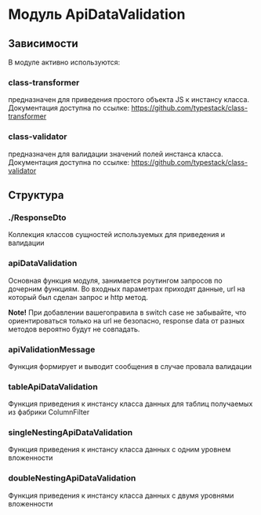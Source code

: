 # Модуль ApiDataValidation

## Зависимости
В модуле активно используются:

### class-transformer
предназначен для приведения простого объекта JS к инстансу класса. Документация доступна по ссылке: https://github.com/typestack/class-transformer

### class-validator 
предназначен для валидации значений полей инстанса класса. Документация доступна по ссылке: https://github.com/typestack/class-validator

## Структура

### ./ResponseDto 
Коллекция классов сущностей используемых для приведения и валидации 

### apiDataValidation 
Основная функция модуля, занимается роутингом запросов по дочерним функциям.
Во входных параметрах приходят данные, url на который был сделан запрос и http метод. 

**Note!** При добавлении вашегоправила в switch case не забывайте, что ориентироваться только на url не безопасно, response data от разных методов вероятно будут не совпадать.   

### apiValidationMessage
Функция формирует и выводит сообщения в случае провала валидации

### tableApiDataValidation
Функция приведения к инстансу класса данных для таблиц получаемых из фабрики ColumnFilter

### singleNestingApiDataValidation
Функция приведения к инстансу класса данных c одним уровнем вложенности

### doubleNestingApiDataValidation
Функция приведения к инстансу класса данных c двумя уровнями вложенности

